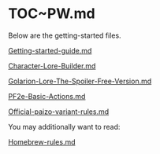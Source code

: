 # TOC~PW.md

Below are the getting-started files.

[Getting-started-guide.md](PW~Getting-started-guide.md)

[Character-Lore-Builder.md](PW~Character-Lore-Builder.md)

[Golarion-Lore-The-Spoiler-Free-Version.md](PW~Golarion-Lore-The-Spoiler-Free-Version.md)

[PF2e-Basic-Actions.md](PW~PF2e-Basic-Actions.md)

[Official-paizo-variant-rules.md](PW~Official-paizo-variant-rules.md)

You may additionally want to read:

[Homebrew-rules.md](PW~Homebrew-rules.md)
